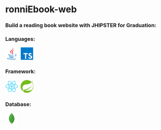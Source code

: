 <h1>ronniEbook-web</h1>
<h3>Build a reading book website with JHIPSTER for Graduation: </h3>

### Languages:
<div>
  <img src="https://github.com/devicons/devicon/blob/master/icons/java/java-original.svg" title="Java" alt="Java" width="40" height="40"/>&nbsp;
  <img src="https://github.com/devicons/devicon/blob/master/icons/typescript/typescript-original.svg" title="TypeScript" alt="TypeScript" width="40" height="40"/>&nbsp;
</div>

### Framework:
<div>
   <img src="https://github.com/devicons/devicon/blob/master/icons/react/react-original.svg" title="React" alt="React" width="40" height="40"/>&nbsp;
   <img src="https://github.com/devicons/devicon/blob/master/icons/spring/spring-original.svg" title="Spring" alt="Spring" width="40" height="40"/>&nbsp;
</div>

### Database:
<div>
  <img src="https://github.com/devicons/devicon/blob/master/icons/mongodb/mongodb-original.svg" title="Mongodb" alt="mongodb" width="40" height="40"/>&nbsp;
</div>
